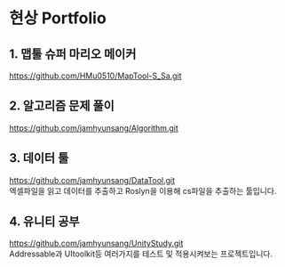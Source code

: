 # 현상 Portfolio

## 1. 맵툴 슈퍼 마리오 메이커
https://github.com/HMu0510/MapTool-S_Sa.git

## 2. 알고리즘 문제 풀이
https://github.com/jamhyunsang/Algorithm.git

## 3. 데이터 툴
https://github.com/jamhyunsang/DataTool.git   
엑셀파일을 읽고 데이터를 추출하고 Roslyn을 이용해 cs파일을 추출하는 툴입니다.

## 4. 유니티 공부
https://github.com/jamhyunsang/UnityStudy.git   
Addressable과 UItoolkit등 여러가지를 테스트 및 적용시켜보는 프로젝트입니다.
